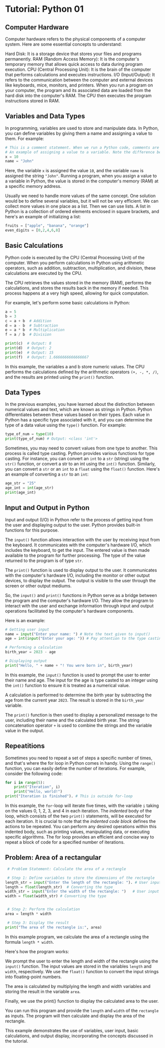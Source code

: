 # Tutorial: Python 01 

## Computer Hardware

Computer hardware refers to the physical components of a computer system. Here are some essential concepts to understand:

Hard Disk: It is a storage device that stores your files and programs permanently.
RAM (Random Access Memory): It is the computer's temporary memory that allows quick access to data during program execution.
CPU (Central Processing Unit): It is the brain of the computer that performs calculations and executes instructions.
I/O (Input/Output): It refers to the communication between the computer and external devices like keyboards, mice, monitors, and printers.
When you run a program on your computer, the program and its associated data are loaded from the hard disk into the computer's RAM. The CPU then 
executes the program instructions stored in RAM.

## Variables and Data Types
In programming, variables are used to store and manipulate data. In Python, you can define variables by giving them a name and assigning a value to 
them. For example:

```python
# This is a comment statement. When we run a Python code, comments are ignored.
# An example of assigning a value to a variable. Note the difference between a number and text (string)
x = 10
name = "John"
```
Here, the variable `x` is assigned the value `10`, and the variable `name` is assigned the string `"John"`. Running a program, when you assign a value to a variable in Python, the value is stored in the computer's memory (RAM) at a specific memory address.

Usually we need to handle more values of the same concept. One solution would be to define several variables, but it will not be very efficient. We can collect more values in one place as a list. Then we can use lists. A list in Python is a collection of ordered elements enclosed in square brackets, and here's an example of initializing a list:

```python
fruits = ["apple", "banana", "orange"]
even_digits = [0,2,4,6,8]
```

## Basic Calculations

Python code is executed by the CPU (Central Processing Unit) of the computer. When you perform calculations in Python using arithmetic operators, such 
as addition, subtraction, multiplication, and division, these calculations are executed by the CPU.

The CPU retrieves the values stored in the memory (RAM), performs the calculations, and stores the results back in the memory if needed. This process 
happens at a very high speed, allowing for quick computation.

For example, let's perform some basic calculations in Python:

```python
a = 5
b = 3
c = a + b  # Addition
d = a - b  # Subtraction
e = a * b  # Multiplication
f = a / b  # Division

print(c)  # Output: 8
print(d)  # Output: 2
print(e)  # Output: 15
print(f)  # Output: 1.6666666666666667
```

In this example, the variables a and b store numeric values. The CPU performs the calculations defined by the arithmetic operators `(+, -, *, /)`, and 
the results are printed using the `print()` function.

## Data Types

In the previous examples, you have learned about the distinction between numerical values and text, which are known as strings in Python. Python differentiates between these values based on their types. Each value in Python has a specific type associated with it, and you can determine the type of a data value using the `type()` function. For example:

```python
type_of_num = type(10)
print(type_of_num) # Output: <class 'int'>
```

Sometimes, you may need to convert values from one type to another. This process is called type casting. Python provides various functions for type casting. For instance, you can convert an `int` to a `str` (string) using the `str()` function, or convert a str to an int using the `int()` function. Similarly, you can convert a `str` or an `int` to a `float` using the `float()` function. Here's an example of converting a `str` to an `int`:

```python
age_str = "25"
age_int = int(age_str)
print(age_int)
```

## Input and Output in Python

Input and output (I/O) in Python refer to the process of getting input from the user and displaying output to the user. Python provides built-in 
functions for this purpose.

The `input()` function allows interaction with the user by receiving input from the keyboard. It communicates with the computer's hardware I/O, which 
includes the keyboard, to get the input. The entered value is then made available to the program for further processing. The type of the value returned to the program is of type `str`.

The `print()` function is used to display output to the user. It communicates with the computer's hardware I/O, including the monitor or other output 
devices, to display the output. The output is visible to the user through the screen or other output mediums.

So, the `input()` and `print()` functions in Python serve as a bridge between the program and the computer's hardware I/O. They allow the program to 
interact with the user and exchange information through input and output operations facilitated by the computer's hardware components.

Here is an example:

```python
# Getting user input
name = input("Enter your name: ") # Note the text given to input()
age = int(input("Enter your age: ")) # Pay attention to the type casting

# Performing a calculation
birth_year = 2023 - age

# Displaying output
print("Hello, " + name + "! You were born in", birth_year)
```

In this example, the `input()` function is used to prompt the user to enter their name and age. The input for the age is type casted to an integer using the `int()` function to ensure it is treated as a numerical value.

A calculation is performed to determine the birth year by subtracting the age from the current year `2023`. The result is stored in the `birth_year` variable.

The `print()` function is then used to display a personalized message to the user, including their name and the calculated birth year. The string concatenation operator `+` is used to combine the strings and the variable value in the output.

## Repeatitions

Sometimes you need to repeat a set of steps a specific number of times, and that's where the for loop in Python comes in handy. Using the `range()` function, you can easily define the number of iterations. For example, consider the following code:

```python
for i in range(5):
    print("Iteration", i)
    print("Hello, world!")
print("Iteration is finished"). # This is outside for-loop
```
In this example, the `for`-loop will iterate five times, with the variable `i` taking on the values 0, 1, 2, 3, and 4 in each iteration. The *indented* body of the loop, which consists of the two `print()` statements, will be executed for each iteration. It is crucial to note that the *indented code block* defines the actions to be repeated. You can perform any desired operations within this indented body, such as printing values, manipulating data, or executing specific algorithms. The for loop provides an efficient and concise way to repeat a block of code for a specified number of iterations.

## Problem: Area of a rectangular

```python
 # Problem Statement: Calculate the area of a rectangle

 # Step 1: Define variables to store the dimensions of the rectangle
length_str = input("Enter the length of the rectangle: "). # User input for length
length = float(length_str)  # Converting the type
width_str = input("Enter the width of the rectangle: ")   # User input for width
width = float(width_str) # Converting the type


 # Step 2: Perform the calculation
area = length * width

 # Step 3: Display the result
print("The area of the rectangle is:", area)
```

In this example program, we calculate the area of a rectangle using the formula `length * width`.

Here's how the program works:

We prompt the user to enter the length and width of the rectangle using the `input()` function. The input values are stored in the variables `length` and `width`, respectively. We use the `float()` function to convert the input strings into floating-point numbers.

The area is calculated by multiplying the length and width variables and storing the result in the variable `area`.

Finally, we use the print() function to display the calculated area to the user.

You can run this program and provide the `length` and `width` of the `rectangle` as inputs. The program will then calculate and display the area of the rectangle.

This example demonstrates the use of variables, user input, basic calculations, and output display, incorporating the concepts discussed in the tutorial.
